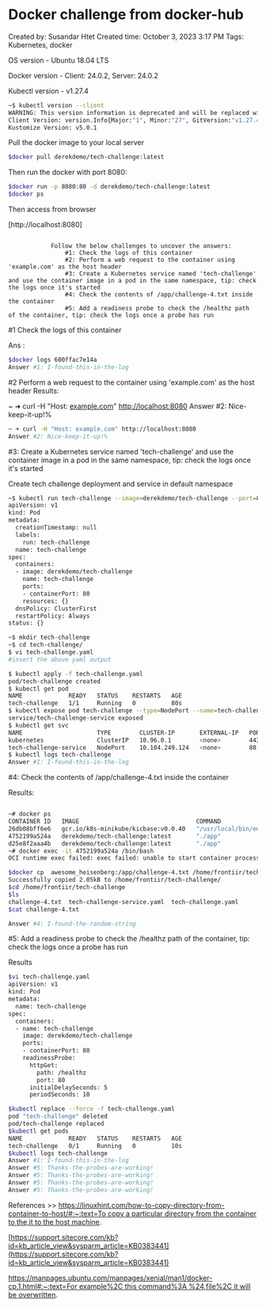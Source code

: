 # Docker challenge from docker-hub

Created by: Susandar Htet
Created time: October 3, 2023 3:17 PM
Tags: Kubernetes, docker

OS version - Ubuntu 18.04 LTS

Docker version - Client: 24.0.2, Server: 24.0.2

Kubectl version - v1.27.4

```bash
~$ kubectl version --client
WARNING: This version information is deprecated and will be replaced with the output from kubectl version --short.  Use --output=yaml|json to get the full version.
Client Version: version.Info{Major:"1", Minor:"27", GitVersion:"v1.27.4", GitCommit:"fa3d7990104d7c1f16943a67f11b154b71f6a132", GitTreeState:"clean", BuildDate:"2023-07-19T12:20:54Z", GoVersion:"go1.20.6", Compiler:"gc", Platform:"linux/amd64"}
Kustomize Version: v5.0.1
```

Pull the docker image to your local server

```bash
$docker pull derekdemo/tech-challenge:latest
```

Then run the docker with port 8080:

```bash
$docker run -p 8080:80 -d derekdemo/tech-challenge:latest
$docker ps
```

Then access from browser

[http://localhost:8080]

```

			Follow the below challenges to uncover the answers:
				#1: Check the logs of this container
				#2: Perform a web request to the container using 'example.com' as the host header
				#3: Create a Kubernetes service named 'tech-challenge' and use the container image in a pod in the same namespace, tip: check the logs once it's started
				#4: Check the contents of /app/challenge-4.txt inside the container
				#5: Add a readiness probe to check the /healthz path of the container, tip: check the logs once a probe has run
```

#1 Check the logs of this container

Ans : 

```bash
$docker logs 600ffac7e14a
Answer #1: I-found-this-in-the-log
```

#2 Perform a web request to the container using 'example.com' as the host header
Results:

~ ➜ curl -H "Host: [example.com](http://example.com/)" [http://localhost:8080](http://localhost:8080/)
Answer #2: Nice-keep-it-up!%



```bash
~ ➜ curl -H "Host: example.com" http://localhost:8080
Answer #2: Nice-keep-it-up!%
```

#3: Create a Kubernetes service named 'tech-challenge' and use the container image in a pod in the same namespace, tip: check the logs once it's started

Create tech challenge deployment and service in default namespace

```bash
~$ kubectl run tech-challenge --image=derekdemo/tech-challenge --port=80 --dry-run=client -o yaml
apiVersion: v1
kind: Pod
metadata:
  creationTimestamp: null
  labels:
    run: tech-challenge
  name: tech-challenge
spec:
  containers:
  - image: derekdemo/tech-challenge
    name: tech-challenge
    ports:
    - containerPort: 80
    resources: {}
  dnsPolicy: ClusterFirst
  restartPolicy: Always
status: {}

~$ mkdir tech-challenge
~$ cd tech-challenge/
$ vi tech-challenge.yaml
#insert the above yaml output

$ kubectl apply -f tech-challenge.yaml
pod/tech-challenge created
$ kubectl get pod
NAME             READY   STATUS    RESTARTS   AGE
tech-challenge   1/1     Running   0          80s
$ kubectl expose pod tech-challenge --type=NodePort --name=tech-challenge-service
service/tech-challenge-service exposed
$ kubectl get svc
NAME                     TYPE        CLUSTER-IP       EXTERNAL-IP   PORT(S)        AGE
kubernetes               ClusterIP   10.96.0.1        <none>        443/TCP        83m
tech-challenge-service   NodePort    10.104.249.124   <none>        80:31815/TCP   7s
$ kubectl logs tech-challenge
Answer #1: I-found-this-in-the-log

```



#4: Check the contents of /app/challenge-4.txt inside the container

Results:

```bash

~# docker ps
CONTAINER ID   IMAGE                                 COMMAND                  CREATED             STATUS             PORTS                                                                                                                                  NAMES
26db08bff6e6   gcr.io/k8s-minikube/kicbase:v0.0.40   "/usr/local/bin/entr…"   About an hour ago   Up About an hour   127.0.0.1:32777->22/tcp, 127.0.0.1:32776->2376/tcp, 127.0.0.1:32775->5000/tcp, 127.0.0.1:32774->8443/tcp, 127.0.0.1:32773->32443/tcp   minikube
4752199a524a   derekdemo/tech-challenge:latest       "./app"                  5 hours ago         Up 5 hours         0.0.0.0:8080->80/tcp, :::8080->80/tcp                                                                                                  awesome_heisenberg
d25e8f2aaa4b   derekdemo/tech-challenge:latest       "./app"                  25 hours ago        Up 25 hours                                                                                                                                               romantic_einstein
~# docker exec -it 4752199a524a /bin/bash
OCI runtime exec failed: exec failed: unable to start container process: exec: "/bin/bash": stat /bin/bash: no such file or directory: unknown

$docker cp  awesome_heisenberg:/app/challenge-4.txt /home/frontiir/tech-challenge/
Successfully copied 2.05kB to /home/frontiir/tech-challenge/
$cd /home/frontiir/tech-challenge
$ls
challenge-4.txt  tech-challenge-service.yaml  tech-challenge.yaml
$cat challenge-4.txt

Answer #4: I-found-the-random-string
```

#5: Add a readiness probe to check the /healthz path of the container, tip: check the logs once a probe has run

Results

```bash
$vi tech-challenge.yaml
apiVersion: v1
kind: Pod
metadata:
  name: tech-challenge
spec:
  containers:
  - name: tech-challenge
    image: derekdemo/tech-challenge
    ports:
    - containerPort: 80
    readinessProbe:
      httpGet:
        path: /healthz
        port: 80
      initialDelaySeconds: 5
      periodSeconds: 10

$kubectl replace --force -f tech-challenge.yaml
pod "tech-challenge" deleted
pod/tech-challenge replaced
$kubectl get pods
NAME             READY   STATUS    RESTARTS   AGE
tech-challenge   0/1     Running   0          10s
$kubectl logs tech-challenge
Answer #1: I-found-this-in-the-log
Answer #5: Thanks-the-probes-are-working!
Answer #5: Thanks-the-probes-are-working!
Answer #5: Thanks-the-probes-are-working!
Answer #5: Thanks-the-probes-are-working!
```


References >> [https://linuxhint.com/how-to-copy-directory-from-container-to-host/#:~:text=To copy a particular directory from the container to the,it to the host machine](https://linuxhint.com/how-to-copy-directory-from-container-to-host/#:~:text=To%20copy%20a%20particular%20directory%20from%20the%20container%20to%20the,it%20to%20the%20host%20machine).

[https://support.sitecore.com/kb?id=kb_article_view&sysparm_article=KB0383441](https://support.sitecore.com/kb?id=kb_article_view&sysparm_article=KB0383441)

[https://manpages.ubuntu.com/manpages/xenial/man1/docker-cp.1.html#:~:text=For example%2C this command%3A %24,file%2C it will be overwritten](https://manpages.ubuntu.com/manpages/xenial/man1/docker-cp.1.html#:~:text=For%20example%2C%20this%20command%3A%20%24,file%2C%20it%20will%20be%20overwritten).
